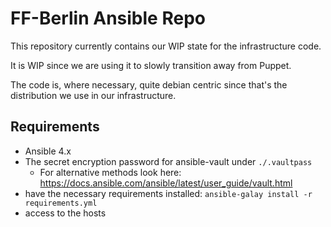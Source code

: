 # FF-Berlin Ansible Repo

This repository currently contains our WIP state for the infrastructure code.

It is WIP since we are using it to slowly transition away from Puppet.

The code is, where necessary, quite debian centric since that's the distribution we use in our infrastructure.




## Requirements
- Ansible 4.x
- The secret encryption password for ansible-vault under `./.vaultpass` 
  - For alternative methods look here: https://docs.ansible.com/ansible/latest/user_guide/vault.html
- have the necessary requirements installed: `ansible-galay install -r requirements.yml` 
- access to the hosts

